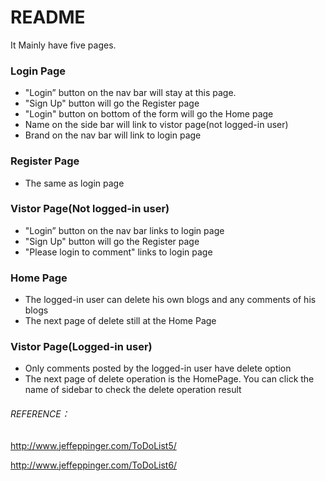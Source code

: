 # README

It Mainly have five pages.

### Login Page

- "Login” button on the nav bar will stay at this page.
- "Sign Up" button will go the Register page
- "Login" button on bottom of the form will go the Home page
- Name on the side bar will link to vistor page(not logged-in user)
- Brand on the nav bar will link to login page

### Register Page

- The same as login page

### Vistor Page(Not logged-in user)

- "Login” button on the nav bar links to login page
- "Sign Up" button will go the Register page
- "Please login to comment" links to login page

### Home Page

- The logged-in user can delete his own blogs and any comments of his blogs
- The next page of delete still at the Home Page

### Vistor Page(Logged-in user)

- Only comments posted by the logged-in user have delete option
- The next page of delete operation is the HomePage. You can click the name of sidebar to check the delete operation result

###### REFERENCE：

http://www.jeffeppinger.com/ToDoList5/

http://www.jeffeppinger.com/ToDoList6/
